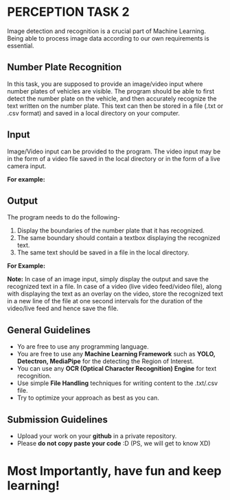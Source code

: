 # PERCEPTION TASK 2

Image detection and recognition is a crucial part of Machine Learning. Being able to process image data according to our own requirements is essential.

## Number Plate Recognition

In this task, you are supposed to provide an image/video input where number plates of vehicles are visible. The program should be able to first detect the number plate on the vehicle, and then accurately recognize the text written on the number plate. This text can then be stored in a file (.txt or .csv format) and saved in a local directory on your computer.

## Input

Image/Video input can be provided to the program. The video input may be in the form of a video file saved in the local directory or in the form of a live camera input.

**For example:** 


## Output

The program needs to do the following-

 1. Display the boundaries of the number plate that it has recognized.
 2. The same boundary should contain a textbox displaying the recognized text.
 3. The same text should be saved in a file in the local directory.
 
**For Example:**


 
 **Note:** In case of an image input, simply display the output and save the recognized text in a file. In case of a video (live video feed/video file), along with displaying the text as an overlay on the video, store the recognized text in a new line of the file at one second intervals for the duration of the video/live feed and hence save the file.

## General Guidelines

 - Yo are free to use any programming language.
 - You are free to use any **Machine Learning Framework** such as **YOLO, Detectron, MediaPipe** for the detecting the Region of Interest.
 - You can use any **OCR (Optical Character Recognition) Engine** for text recognition.
 - Use simple **File Handling** techniques for writing content to the .txt/.csv file.
 - Try to optimize your approach as best as you can.

## Submission Guidelines

- Upload your work on your **github** in a private repository.
- Please **do not copy paste your code** :D (PS, we will get to know XD)

# Most Importantly, have fun and keep learning!
